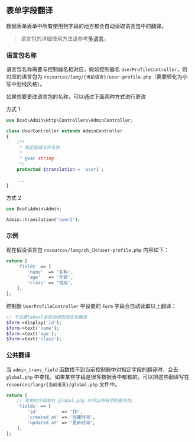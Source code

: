 ## 表单字段翻译

数据表单表单中所有使用到字段的地方都会自动读取语言包中的翻译。

> 语言包的详细使用方法请参考[多语言](https://learnku.com/docs/dcat-admin/1.x/basic-use/8127)。

### 语言包名称

语言包名称需要与控制器名相对应，假如控制器名 `UserProfileController`，则对应的语言包为 `resources/lang/{当前语言}/user-profile.php`（需要转化为小写中划线风格）。

如果想要更改语言包的名称，可以通过下面两种方式进行更改

方式 1

```php
use Dcat\Admin\Http\Controllers\AdminController;

class UserController extends AdminController
{
    /**
     * 指定翻译文件名称
     * 
     * @var string 
     */
    protected $translation = 'user1';

    ...
}
```

方式 2

```php
use Dcat\Admin\Admin;

Admin::translation('user1');
```

### 示例

现在假设语言包 `resources/lang/zh_CN/user-profile.php` 内容如下：

```php
return [
    'fields' => [
        'name'  => '名称',
        'age'   => '年龄',
        'class' => '班级',
    ],
];
```

控制器 `UserProfileController` 中设置的 `Form` 字段会自动读取以上翻译：

```php
// 不设置labael会自动读取语言包翻译
$form->display('id');
$form->text('name');
$form->text('age');
$form->text('class');
```

### 公共翻译

当 `admin_trans_field` 函数找不到当前控制器中对指定字段的翻译时，会去 `global.php` 中查找。如果某些字段是很多数据表中都有的，可以把这些翻译写在 `resources/lang/{当前语言}/global.php` 文件中。

```php
return [
    // 常用的字段放在 global.php 中可以所有控制器共用。
    'fields' => [
        'id'         => 'ID',
        'created_at' => '创建时间',
        'updated_at' => '更新时间',
    ],
];
```